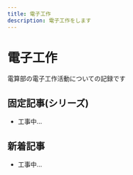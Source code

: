 ```yaml
---
title: 電子工作
description: 電子工作をします
---
```


# 電子工作

電算部の電子工作活動についての記録です

## 固定記事(シリーズ)

- 工事中...
<!-- - [NE555でシンセをつくるらしい](ne555synth/) -->

## 新着記事

- 工事中...
